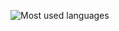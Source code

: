 ![Most used languages](https://github-readme-stats.vercel.app/api/top-langs/?username=joeeoj&hide=html,css)
